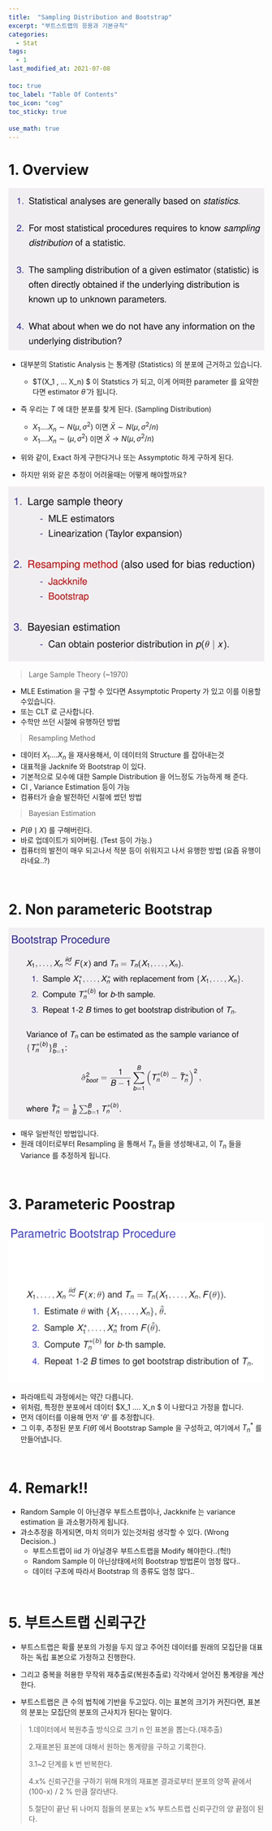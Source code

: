 ```yaml
---
title:  "Sampling Distribution and Bootstrap"
excerpt: "부트스트랩의 응용과 기본규칙"
categories:
  - Stat
tags:
  - 1
last_modified_at: 2021-07-08

toc: true
toc_label: "Table Of Contents"
toc_icon: "cog"
toc_sticky: true

use_math: true
---
```


# 1. Overview

![png](/assets/images/Stat/14_1.png)

- 대부분의 Statistic Analysis 는 통계량 (Statistics) 의 분포에 근거하고 있습니다.
  - $T(X_1 , ... X_n) $ 이 Statstics 가 되고, 이게 어떠한 parameter 를 요약한다면 estimator $\hat{\theta}$  가 됩니다.
- 즉 우리는 $T$ 에 대한 분포를 찾게 된다. (Sampling Distribution)
  - $X_1 .... X_n \sim N(\mu, \sigma^2)$ 이면 $\bar{X}\sim N(\mu, \sigma^2 / n)$ 
  - $X_1 .... X_n \sim (\mu, \sigma^2)$ 이면 $\bar{X} \to N(\mu, \sigma^2 / n)$ 

- 위와 같이, Exact 하게 구한다거나 또는 Assymptotic 하게 구하게 된다. 
- 하지만 위와 같은 추정이 어려울때는 어떻게 해야할까요? 

![png](/assets/images/Stat/14_2.png)

> Large Sample Theory (~1970)

- MLE Estimation 을 구할 수 있다면 Assymptotic Property 가 있고 이를 이용할 수있습니다. 
- 또는 CLT 로 근사합니다. 
- 수학만 쓰던 시절에 유행하던 방법

> Resampling Method 

- 데이터 $X_1....X_n$ 을 재사용해서, 이 데이터의 Structure 를 잡아내는것 
- 대표적을 Jacknife 와 Bootstrap 이 있다. 
- 기본적으로 모수에 대한 Sample Distribution 을 어느정도 가능하게 해 준다. 
- CI , Variance Estimation 등이 가능
- 컴퓨터가 슬슬 발전하던 시절에 썼던 방법

> Bayesian Estimation

- $P(\theta \mid X)$ 를 구해버린다. 
- 바로 업데이트가 되어버림. (Test 등이 가능.) 
- 컴퓨터의 발전이 매우 되고나서 적분 등이 쉬워지고 나서 유행한 방법 (요즘 유행이라네요..?)



<br>

# 2. Non parameteric Bootstrap

![png](/assets/images/Stat/14_3.png)

- 매우 일반적인 방법입니다. 
- 원래 데이터로부터 Resampling 을 통해서 $T_n$ 들을 생성해내고, 이 $T_n$ 들을 Variance 를 추정하게 됩니다. 

<br>

# 3. Parameteric Poostrap

![png](/assets/images/Stat/14_4.png)

- 파라매트릭 과정에서는 약간 다릅니다.
- 위처럼, 특정한 분포에서  데이터 $X_1 .... X_n $ 이 나왔다고 가정을 합니다.
- 먼저 데이터를 이용해 먼저 '$\theta$' 를 추정합니다. 
- 그 이후, 추정된 분포 $F(\hat \theta)$ 에서 Bootstrap Sample 을 구성하고, 여기에서 $T_n^*$ 를 만들어냅니다. 

<br>

# 4. Remark!!

- Random Sample 이 아닌경우 부트스트랩이나, Jackknife 는 variance estimation 을 과소평가하게 됩니다. 
- 과소추정을 하게되면, 마치 의미가 있는것처럼 생각할 수 있다. (Wrong Decision..) 
  - 부트스트랩이 iid 가 아닐경우 부트스트랩을 Modify 해야한다..(헉!)
  - Random Sample 이 아닌상태에서의 Bootstrap 방법론이 엄청 많다.. 
  - 데이터 구조에 따라서 Bootstrap 의 종류도 엄청 많다.. 

<br>

# 5. 부트스트랩 신뢰구간

- 부트스트랩은 확률 분포의 가정을 두지 않고 주어진 데이터를 원래의 모집단을 대표하는 독립 표본으로 가정하고 진행한다. 
- 그리고 중복을 허용한 무작위 재추출로(복원추출로) 각각에서 얻어진 통계량을 계산한다.

- 부트스트랩은 큰 수의 법칙에 기반을 두고있다. 이는 표본의 크기가 커진다면, 표본의 분포는 모집단의 분포의 근사치가 된다는 말이다. 

> 1.데이터에서 복원추출 방식으로 크기 n 인 표본을 뽑는다.(재추출)
>
> 2.재표본된 표본에 대해서 원하는 통계량을 구하고 기록한다.
>
> 3.1~2 단계를 k 번 반복한다.
>
> 4.x% 신뢰구간을 구하기 위해 R개의 재표본 결과로부터 분포의 양쪽 끝에서 (100-x) / 2 % 만큼 잘라낸다.
>
> 5.절단이 끝난 뒤 나머지 점들의 분포는 x% 부트스트랩 신뢰구간의 양 끝점이 된다.
